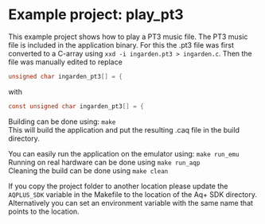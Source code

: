 # Example project: play_pt3

This example project shows how to play a PT3 music file. The PT3 music file is included in the application binary. For this the .pt3 file was first converted to a C-array using `xxd -i ingarden.pt3 > ingarden.c`. Then the file was manually edited to replace
```c
unsigned char ingarden_pt3[] = {
```
with
```c
const unsigned char ingarden_pt3[] = {
```

Building can be done using: `make`  
This will build the application and put the resulting .caq file in the build directory.

You can easily run the application on the emulator using: `make run_emu`  
Running on real hardware can be done using `make run_aqp`  
Cleaning the build can be done using `make clean`  

If you copy the project folder to another location please update the `AQPLUS_SDK` variable in the Makefile to the location of the Aq+ SDK directory. Alternatively you can set an environment variable with the same name that points to the location.
